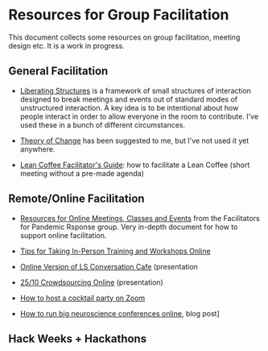 # Resources for Group Facilitation

This document collects some resources on group facilitation, meeting design etc. It is a work in progress.

## General Facilitation

* [Liberating Structures]() is a framework of small structures of interaction designed to break meetings and events out of standard modes of unstructured interaction. A key idea is to be intentional about how people interact in order to allow everyone in the room to contribute. I've used these in a bunch of different circumstances.

* [Theory of Change](https://www.theoryofchange.org) has been suggested to me, but I've not used it yet anywhere.

* [Lean Coffee Facilitator's Guide](https://medium.com/agile-outside-the-box/lean-coffee-facilitator-s-guide-d79d9f13d0a9): how to facilitate a Lean Coffee (short meeting without a pre-made agenda)


## Remote/Online Facilitation
* [Resources for Online Meetings, Classes and Events](https://docs.google.com/document/d/1NyrEU7n6IUl5rgGiflx_dK8CrdoB2bwyyl9XG-H7iw8/preview#heading=h.92rf1h1b0f3o) from the Facilitators for Pandemic Rsponse group. Very in-depth document for how to support online facilitation.

* [Tips for Taking In-Person Training and Workshops Online](https://blog.lucidmeetings.com/blog/tips-for-taking-in-person-training-and-workshops-online)

* [Online Version of LS Conversation Cafe](https://docs.google.com/presentation/d/11YyEwJh9iIzisfUldWa3RcGk_mqFVwTIDYETwkBqTx0/edit#slide=id.g7382e4a61a_0_417) (presentation
* [25/10 Crowdsourcing Online](https://docs.google.com/presentation/d/1qKEGC1W-88Plr3RqS5orr5CHzxanMTZDmgbJUwqgiio/edit#slide=id.g71e72f8c5a_59_6) (presentation)
* [How to host a cocktail party on Zoom](https://medium.com/@mishaglouberman/how-to-run-a-zoom-cocktail-party-and-have-better-classes-conferences-and-meetings-too-dc2c5b58f8be)
* [How to run big neuroscience conferences online](https://medium.com/@kording/how-to-run-big-neuro-science-conferences-online-neuromatch-io-49c694c7e65d), blog post]


## Hack Weeks + Hackathons
